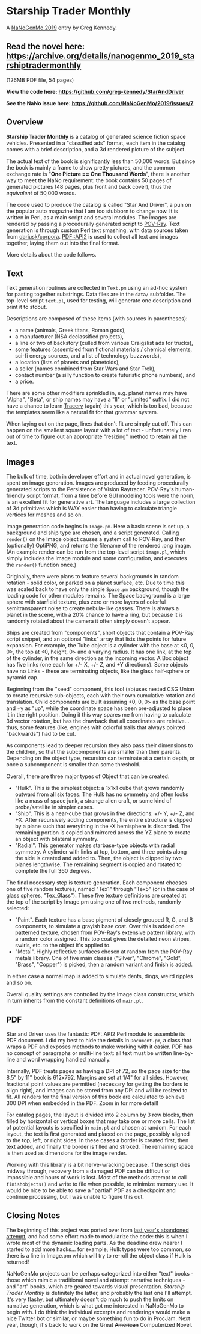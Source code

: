 Starship Trader Monthly
=======================
A [NaNoGenMo 2019](https://github.com/NaNoGenMo/2019) entry by Greg Kennedy.

## Read the novel here: <https://archive.org/details/nanogenmo_2019_starshiptradermonthly> ##
(126MB PDF file, 54 pages)

**View the code here: <https://github.com/greg-kennedy/StarAndDriver>**

**See the NaNo issue here: <https://github.com/NaNoGenMo/2019/issues/7>**

Overview
--------
**Starship Trader Monthly** is a catalog of generated science fiction space vehicles.  Presented in a "classified ads" format, each item in the catalog comes with a brief description, and a 3d rendered picture of the subject.

The actual text of the book is significantly less than 50,000 words.  But since the book is mainly a frame to show pretty pictures, and the common exchange rate is "**One Picture == One Thousand Words**", there is another way to meet the NaNo requirement: the book contains 50 pages of generated pictures (48 pages, plus front and back cover), thus the *equivalent* of 50,000 words.

The code used to produce the catalog is called "Star And Driver", a pun on the popular auto magazine that I am too stubborn to change now.  It is written in Perl, as a main script and several modules.  The images are rendered by passing a procedurally generated script to [POV-Ray](https://povray.org).  Text generation is through custom Perl text smashing, with data sources taken from [dariusk/corpora](https://github.com/dariusk/corpora).  [PDF::API2](https://metacpan.org/pod/PDF::API2) is used to collect all text and images together, laying them out into the final format.

More details about the code follows.

Text
----
Text generation routines are collected in `Text.pm` using an ad-hoc system for pasting together substrings.  Data files are in the `data/` subfolder.  The top-level script `text.pl`, used for testing, will generate one description and print it to stdout.

Descriptions are composed of these items (with sources in parentheses):

* a name (animals, Greek titans, Roman gods),
* a manufacturer (NSA declassified projects),
* a line or two of backstory (culled from various Craigslist ads for trucks),
* some features (assembled from fictional materials / chemical elements, sci-fi energy sources, and a list of technology buzzwords),
* a location (lists of planets and planetoids),
* a seller (names combined from Star Wars and Star Trek),
* contact number (a silly function to create futuristic phone numbers), and
* a price.

There are some other modifiers sprinkled in, e.g. planet names may have "Alpha", "Beta", or ship names may have a "II" or "Limited" suffix.  I did not have a chance to learn [Tracery](https://tracery.io/) (again) this year, which is too bad, because the templates seem like a natural fit for that grammar system.

When laying out on the page, lines that don't fit are simply cut off.  This can happen on the smallest square layout with a lot of text - unfortunately I ran out of time to figure out an appropriate "resizing" method to retain all the text.

Images
------
The bulk of time, both in developer effort and in actual novel generation, is spent on image generation.  Images are produced by feeding procedurally generated scripts to the Persistence of Vision Raytracer.  POV-Ray's human-friendly script format, from a time before GUI modeling tools were the norm, is an excellent fit for generative art.  The language includes a large collection of 3d primitives which is WAY easier than having to calculate triangle vertices for meshes and so on.

Image generation code begins in `Image.pm`.  Here a basic scene is set up, a background and ship type are chosen, and a script generated.  Calling `render()` on the Image object causes a system call to POV-Ray, and then (optionally) OptiPNG, and returns the filename of the rendered .png image.  (An example render can be run from the top-level script `image.pl`, which simply includes the Image module and some configuration, and executes the `render()` function once.)

Originally, there were plans to feature several backgrounds in random rotation - solid color, or parked on a planet surface, etc.  Due to time this was scaled back to have only the single `Space.pm` background, though the loading code for other modules remains.  The Space background is a large sphere with starfield texture, plus zero or more layers of colorful semitransparent noise to create nebula-like gasses.  There is always a planet in the scene, with a 20% chance to have a ring, but because it is randomly rotated about the camera it often simply doesn't appear.

Ships are created from "components", short objects that contain a POV-Ray script snippet, and an optional "links" array that lists the points for future expansion.  For example, the Tube object is a cylinder with the base at <0, 0, 0>, the top at <0, height, 0> and a varying radius.  It has one link, at the top of the cylinder, in the same direction as the incoming vector.  A Box object has five links (one each for +/- X, +/- Z, and +Y directions).  Some objects have no Links - these are terminating objects, like the glass half-sphere or pyramid cap.

Beginning from the "seed" component, this tool (ab)uses nested CSG Union to create recursive sub-objects, each with their own cumulative rotation and translation.  Child components are built assuming <0, 0, 0> as the base point and +y as "up", while the coordinate space has been pre-adjusted to place it in the right position.  Doing it this way spares me from having to calculate 3d vector rotation, but has the drawback that all coordinates are relative... thus, some features (like, engines with colorful trails that always pointed "backwards") had to be cut.

As components lead to deeper recursion they also pass their dimensions to the children, so that the subcomponents are smaller than their parents.  Depending on the object type, recursion can terminate at a certain depth, or once a subcomponent is smaller than some threshold.

Overall, there are three major types of Object that can be created:

* "Hulk".  This is the simplest object: a 1x1x1 cube that grows randomly outward from all six faces.  The Hulk has no symmetry and often looks like a mass of space junk, a strange alien craft, or some kind of probe/satellite in simpler cases.
* "Ship".  This is a near-cube that grows in five directions: +/- Y, +/- Z, and +X.  After recursively adding components, the entire structure is clipped by a plane such that everything in the -X hemisphere is discarded.  The remaining portion is copied and mirrored across the YZ plane to create an object with bilateral symmetry.
* "Radial".  This generator makes starbase-type objects with radial symmetry.  A cylinder with links at top, bottom, and three points along the side is created and added to.  Then, the object is clipped by two planes lengthwise.  The remaining segment is copied and rotated to complete the full 360 degrees.

The final necessary step is texture generation.  Each component chooses one of five random textures, named "Tex1" through "Tex5" (or in the case of glass spheres, "Tex_Glass").  These five texture definitions are created at the top of the script by Image.pm using one of two methods, randomly selected:

* "Paint".  Each texture has a base pigment of closely grouped R, G, and B components, to simulate a grayish base coat.  Over this is added one patterned texture, chosen from POV-Ray's extensive pattern library, with a random color assigned.  This top coat gives the detailed neon stripes, swirls, etc. to the object it's applied to.
* "Metal".  Highly reflective surfaces chosen at random from the POV-Ray metals library.  One of five main classes ("Silver", "Chrome", "Gold", "Brass", "Copper") is picked, then a random variant and finish is added.

In either case a normal map is added to simulate dents, dings, weird ripples and so on.

Overall quality settings are controlled by the Image class constructor, which in turn inherits from the constant definitions of `main.pl`.

PDF
---
Star and Driver uses the fantastic PDF::API2 Perl module to assemble its PDF document.  I did my best to hide the details in `Document.pm`, a class that wraps a PDF and exposes methods to make working with it easier.  PDF has no concept of paragraphs or multi-line text: all text must be written line-by-line and word wrapping handled manually.

Internally, PDF treats pages as having a DPI of 72, so the page size for the 8.5" by 11" book is 612x792.  Margins are set at 1/4" for all sides.  However, fractional point values are permitted (necessary for getting the borders to align right), and images can be stored from any DPI and will be resized to fit.  All renders for the final version of this book are calculated to achieve 300 DPI when embedded in the PDF.  Zoom in for more detail!

For catalog pages, the layout is divided into 2 column by 3 row blocks, then filled by horizontal or vertical boxes that may take one or more cells.  The list of potential layouts is specified in `main.pl` and chosen at random.  For each layout, the text is first generated and placed on the page, possibly aligned to the top, left, or right sides.  In these cases a border is created first, then text added, and finally the border is filled and stroked.  The remaining space is then used as dimensions for the image render.

Working with this library is a bit nerve-wracking because, if the script dies midway through, recovery from a damaged PDF can be difficult or impossible and hours of work is lost.  Most of the methods attempt to call `finishobjects()` and write to file when possible, to minimize memory use.  It would be nice to be able to save a "partial" PDF as a checkpoint and continue processing, but I was unable to figure this out.

Closing Notes
-------------
The beginning of this project was ported over from [last year's abandoned attempt](https://github.com/NaNoGenMo/2018/issues/7), and had some effort made to modularize the code: this is when I wrote most of the dynamic loading parts.  As the deadline drew nearer I started to add more hacks... for example, Hulk types were too common, so there is a line in Image.pm which will try to re-roll the object class if Hulk is returned!

NaNoGenMo projects can be perhaps categorized into either "text" books - those which mimic a traditional novel and attempt narrative techniques - and "art" books, which are geared towards visual presentation.  _Starship Trader Monthly_ is definitely the latter, and probably the last one I'll attempt.  It's very flashy, but ultimately doesn't do much to push the limits on narrative generation, which is what got me interested in NaNoGenMo to begin with.  I do think the individual excerpts and renderings would make a nice Twitter bot or similar, or maybe something fun to do in ProcJam.  Next year, though, it's back to work on the Great ~~American~~ Computerized Novel.
